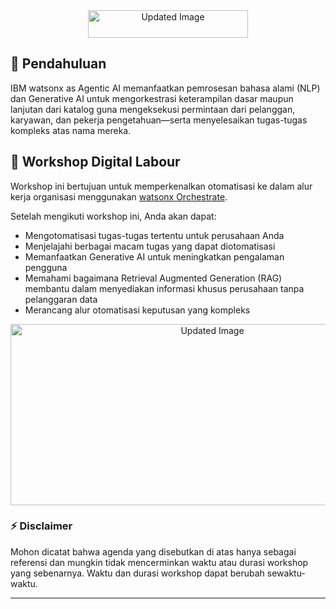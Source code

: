 <div align="center">
  <img src="https://github.com/user-attachments/assets/e0b98a69-3174-4ca1-96a7-b2a19f0ed5fa" alt="Updated Image" width="256" height="43.9">
</div>

## 📖 Pendahuluan

IBM watsonx as Agentic AI memanfaatkan pemrosesan bahasa alami (NLP) dan Generative AI untuk mengorkestrasi keterampilan dasar maupun lanjutan dari katalog guna mengeksekusi permintaan dari pelanggan, karyawan, dan pekerja pengetahuan—serta menyelesaikan tugas-tugas kompleks atas nama mereka.

## 🎯 Workshop Digital Labour

Workshop ini bertujuan untuk memperkenalkan otomatisasi ke dalam alur kerja organisasi menggunakan [watsonx Orchestrate](https://www.ibm.com/products/watsonx-orchestrate).<br>

Setelah mengikuti workshop ini, Anda akan dapat:
- Mengotomatisasi tugas-tugas tertentu untuk perusahaan Anda
- Menjelajahi berbagai macam tugas yang dapat diotomatisasi
- Memanfaatkan Generative AI untuk meningkatkan pengalaman pengguna
- Memahami bagaimana Retrieval Augmented Generation (RAG) membantu dalam menyediakan informasi khusus perusahaan tanpa pelanggaran data
- Merancang alur otomatisasi keputusan yang kompleks

<div align="center">
  <img src="https://github.com/user-attachments/assets/50b4dcb3-d632-4f8b-b90d-86e2dfabc376" alt="Updated Image" width="630" height="290">
</div>

### ⚡️ Disclaimer

Mohon dicatat bahwa agenda yang disebutkan di atas hanya sebagai referensi dan mungkin tidak mencerminkan waktu atau durasi workshop yang sebenarnya.
Waktu dan durasi workshop dapat berubah sewaktu-waktu.

---
